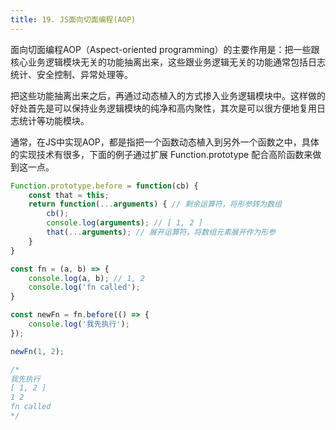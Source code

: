 ```yaml
---
title: 19. JS面向切面编程(AOP)
---
```

面向切面编程AOP（Aspect-oriented programming）的主要作用是：把一些跟核心业务逻辑模块无关的功能抽离出来，这些跟业务逻辑无关的功能通常包括日志统计、安全控制、异常处理等。

把这些功能抽离出来之后，再通过动态植入的方式掺入业务逻辑模块中。这样做的好处首先是可以保持业务逻辑模块的纯净和高内聚性，其次是可以很方便地复用日志统计等功能模块。

通常，在JS中实现AOP，都是指把一个函数动态植入到另外一个函数之中，具体的实现技术有很多，下面的例子通过扩展 Function.prototype 配合高阶函数来做到这一点。

```js
Function.prototype.before = function(cb) {
    const that = this;
    return function(...arguments) { // 剩余运算符，将形参转为数组
        cb();
        console.log(arguments); // [ 1, 2 ]
        that(...arguments); // 展开运算符，将数组元素展开作为形参
    }
}

const fn = (a, b) => {
    console.log(a, b); // 1, 2
    console.log('fn called');
}

const newFn = fn.before(() => {
    console.log('我先执行');
});

newFn(1, 2);

/*
我先执行
[ 1, 2 ]
1 2
fn called
*/
```